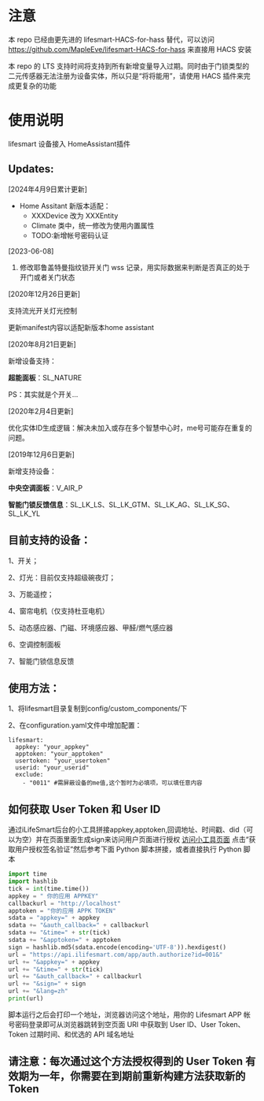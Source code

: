 # 注意
本 repo 已经由更先进的 lifesmart-HACS-for-hass 替代，可以访问 https://github.com/MapleEve/lifesmart-HACS-for-hass 来直接用 HACS 安装

本 repo 的 LTS 支持时间将支持到所有新增变量导入过期。同时由于门锁类型的二元传感器无法注册为设备实体，所以只是“将将能用”，请使用 HACS 插件来完成更复杂的功能


使用说明
==== 
lifesmart 设备接入 HomeAssistant插件

Updates:
-------
[2024年4月9日累计更新]

* Home Assitant 新版本适配：
  * XXXDevice 改为 XXXEntity
  * Climate 类中，统一修改为使用内置属性
  * TODO:新增帐号密码认证

[2023-06-08]
1. 修改耶鲁盖特曼指纹锁开关门 wss 记录，用实际数据来判断是否真正的处于开门或者关门状态

[2020年12月26日更新]

支持流光开关灯光控制

更新manifest内容以适配新版本home assistant

[2020年8月21日更新]

新增设备支持：

**超能面板**：SL_NATURE

PS：其实就是个开关...

[2020年2月4日更新]

优化实体ID生成逻辑：解决未加入或存在多个智慧中心时，me号可能存在重复的问题。

[2019年12月6日更新]

新增支持设备：

**中央空调面板**：V_AIR_P

**智能门锁反馈信息**：SL_LK_LS、SL_LK_GTM、SL_LK_AG、SL_LK_SG、SL_LK_YL

目前支持的设备：
-------  
1、开关；

2、灯光：目前仅支持超级碗夜灯；

3、万能遥控；

4、窗帘电机（仅支持杜亚电机）

5、动态感应器、门磁、环境感应器、甲醛/燃气感应器

6、空调控制面板

7、智能门锁信息反馈

使用方法：
-------  
1、将lifesmart目录复制到config/custom_components/下

2、在configuration.yaml文件中增加配置：

```
lifesmart:
  appkey: "your_appkey" 
  apptoken: "your_apptoken"
  usertoken: "your_usertoken" 
  userid: "your_userid"
  exclude:
    - "0011" #需屏蔽设备的me值,这个暂时为必填项，可以填任意内容
```

如何获取 User Token 和 User ID
---
通过iLifeSmart后台的小工具拼接appkey,apptoken,回调地址、时间戳、did（可以为空）并在页面里面生成sign来访问用户页面进行授权
[访问小工具页面](http://www.ilifesmart.com/open/login#/open/document/tool)
点击“获取用户授权签名验证”然后参考下面 Python 脚本拼接，或者直接执行 Python 脚本

``` python
import time
import hashlib
tick = int(time.time())
appkey = " 你的应用 APPKEY"
callbackurl = "http://localhost"
apptoken = "你的应用 APPK TOKEN"
sdata = "appkey=" + appkey
sdata += "&auth_callback=" + callbackurl
sdata += "&time=" + str(tick)
sdata += "&apptoken=" + apptoken
sign = hashlib.md5(sdata.encode(encoding='UTF-8')).hexdigest()
url = "https://api.ilifesmart.com/app/auth.authorize?id=001&"
url += "&appkey=" + appkey
url += "&time=" + str(tick)
url += "&auth_callback=" + callbackurl
url += "&sign=" + sign
url += "&lang=zh"
print(url)
```

脚本运行之后会打印一个地址，浏览器访问这个地址，用你的 Lifesmart APP 帐号密码登录即可从浏览器跳转到空页面 URI 中获取到 User ID、User Token、Token 过期时间、和优选的 API 域名地址

## 请注意：每次通过这个方法授权得到的 User Token 有效期为一年，你需要在到期前重新构建方法获取新的 Token
